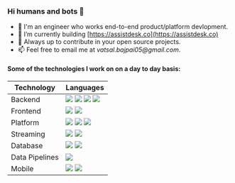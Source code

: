### Hi humans and bots 👋

- 🔭 I'm an engineer who works end-to-end product/platform devlopment.
- 🌱 I’m currently building [https://assistdesk.co](https://assistdesk.co)
- 💬 Always up to contribute in your open source projects.
- 📫 Feel free to email me at _vatsal.bajpai05@gmail.com_.

#### Some of the technologies I work on on a day to day basis:

| Technology | Languages                                      |
|------------|------------------------------------------------|
| Backend    | ![](https://img.shields.io/badge/Java-%20-red)  ![](https://img.shields.io/badge/Kotlin-%20-orange)  ![](https://img.shields.io/badge/NodeJS-%20-green)  ![](https://img.shields.io/badge/Python-%20-blue) |
| Frontend |  ![](https://img.shields.io/badge/ReactJS-%20-blue)  ![](https://img.shields.io/badge/Javascript-%20-yellow) |
| Platform | ![](https://img.shields.io/badge/Nginx-%20-green)  ![](https://img.shields.io/badge/Docker-%20-blue)  ![](https://img.shields.io/badge/Kubernetes-%20-blueviolet) |
| Streaming | ![](https://img.shields.io/badge/Apache%20Kafka-%20-red)  ![](https://img.shields.io/badge/Apache%20Spark-%20-orange) |
| Database | ![](https://img.shields.io/badge/PostgresSQL-%20-blue)  ![](https://img.shields.io/badge/DynamoDB-%20-yellow) |
| Data Pipelines | ![](https://img.shields.io/badge/Apache%20Druid-%20-blue)| 
| Mobile | ![](https://img.shields.io/badge/Android-%20-green)  ![](https://img.shields.io/badge/Unity-%20-white)

